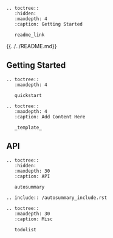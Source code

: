 ```eval_rst
.. toctree::
   :hidden:
   :maxdepth: 4
   :caption: Getting Started

   readme_link
```

{{../../README.md}}

## Getting Started

```eval_rst
.. toctree::
   :maxdepth: 4

   quickstart
```

```eval_rst
.. toctree::
   :maxdepth: 4
   :caption: Add Content Here

   _template_
```

## API

```eval_rst
.. toctree::
   :hidden:
   :maxdepth: 30
   :caption: API

   autosummary
```


```eval_rst
.. include:: /autosummary_include.rst
```


```eval_rst
.. toctree::
   :maxdepth: 30
   :caption: Misc

   todolist
```
